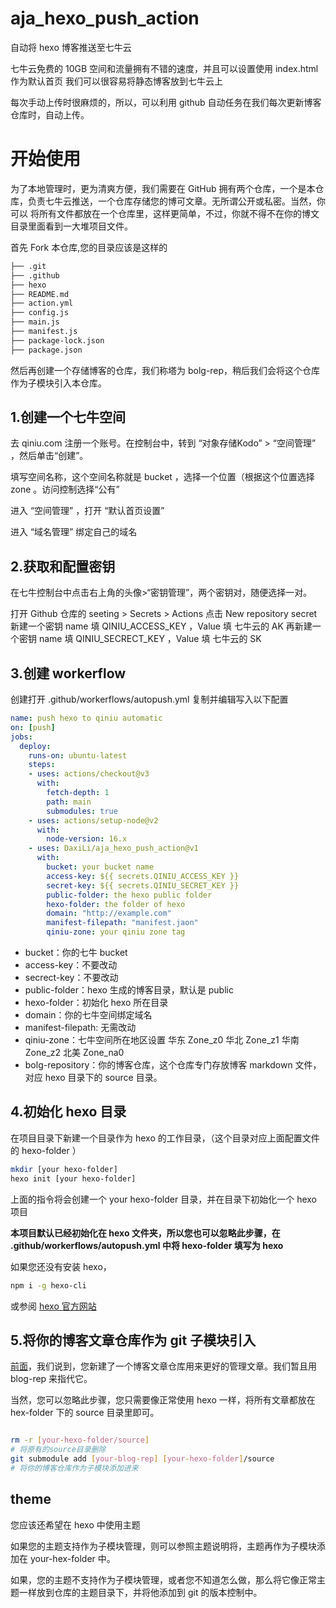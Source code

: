 # aja_hexo_push_action
自动将 hexo 博客推送至七牛云

七牛云免费的 10GB 空间和流量拥有不错的速度，并且可以设置使用 index.html 作为默认首页
我们可以很容易将静态博客放到七牛云上

每次手动上传时很麻烦的，所以，可以利用 github 自动任务在我们每次更新博客仓库时，自动上传。


# 开始使用

为了本地管理时，更为清爽方便，我们需要在 GitHub 拥有两个仓库，一个是本仓库，负责七牛云推送，一个仓库存储您的博可文章。无所谓公开或私密。当然，你可以 将所有文件都放在一个仓库里，这样更简单，不过，你就不得不在你的博文目录里面看到一大堆项目文件。

首先 Fork 本仓库,您的目录应该是这样的

```bash
├── .git
├── .github
├── hexo
├── README.md
├── action.yml
├── config.js
├── main.js
├── manifest.js
├── package-lock.json
├── package.json

```

然后再创建一个存储博客的仓库，我们称塔为 bolg-rep，稍后我们会将这个仓库作为子模块引入本仓库。


## 1.创建一个七牛空间

去 qiniu.com 注册一个账号。在控制台中，转到 “对象存储Kodo” > “空间管理” ，然后单击“创建”。

填写空间名称，这个空间名称就是 bucket ，选择一个位置（根据这个位置选择 zone 。访问控制选择“公有”

进入 “空间管理” ，打开 “默认首页设置”

进入 “域名管理” 绑定自己的域名 


## 2.获取和配置密钥

在七牛控制台中点击右上角的头像>“密钥管理”，两个密钥对，随便选择一对。

打开 Github 仓库的 seeting > Secrets > Actions
点击 New repository secret 新建一个密钥
name 填 QINIU_ACCESS_KEY ，Value 填 七牛云的 AK
再新建一个密钥
name 填 QINIU_SECRECT_KEY ，Value 填 七牛云的 SK


## 3.创建 workerflow

创建打开 .github/workerflows/autopush.yml 复制并编辑写入以下配置

```yml
name: push hexo to qiniu automatic
on: [push]
jobs:
  deploy:
    runs-on: ubuntu-latest
    steps:
    - uses: actions/checkout@v3
      with:
        fetch-depth: 1
        path: main
        submodules: true
    - uses: actions/setup-node@v2
      with:
        node-version: 16.x
    - uses: DaxiLi/aja_hexo_push_action@v1
      with:
        bucket: your bucket name
        access-key: ${{ secrets.QINIU_ACCESS_KEY }}
        secret-key: ${{ secrets.QINIU_SECRET_KEY }}
        public-folder: the hexo public folder 
        hexo-folder: the folder of hexo
        domain: "http://example.com"
        manifest-filepath: "manifest.jaon"
        qiniu-zone: your qiniu zone tag

```

+ bucket：你的七牛 bucket
+ access-key：不要改动
+ secrect-key：不要改动
+ public-folder：hexo 生成的博客目录，默认是 public
+ hexo-folder：初始化 hexo 所在目录
+ domain：你的七牛空间绑定域名
+ manifest-filepath: 无需改动
+ qiniu-zone：七牛空间所在地区设置 华东	Zone_z0 华北	Zone_z1 华南	Zone_z2 北美	Zone_na0
+ bolg-repository：你的博客仓库，这个仓库专门存放博客 markdown 文件，对应 hexo 目录下的 source 目录。



## 4.初始化 hexo 目录

在项目目录下新建一个目录作为 hexo 的工作目录，（这个目录对应上面配置文件的 hexo-folder ）

```bash
mkdir [your hexo-folder]
hexo init [your hexo-folder]
```
上面的指令将会创建一个 your hexo-folder 目录，并在目录下初始化一个 hexo 项目

**本项目默认已经初始化在 hexo 文件夹，所以您也可以忽略此步骤，在 .github/workerflows/autopush.yml 中将 hexo-folder 填写为 hexo**

如果您还没有安装 hexo，

```bash
npm i -g hexo-cli
``` 
或参阅 [hexo 官方网站](https://hexo.io/zh-cn/docs/)


## 5.将你的博客文章仓库作为 git 子模块引入

[前面](#开始使用)，我们说到，您新建了一个博客文章仓库用来更好的管理文章。我们暂且用 blog-rep 来指代它。

当然，您可以忽略此步骤，您只需要像正常使用 hexo 一样，将所有文章都放在 hex-folder 下的 source 目录里即可。


```bash

rm -r [your-hexo-folder/source] 
# 将原有的source目录删除
git submodule add [your-blog-rep] [your-hexo-folder]/source
# 将你的博客仓库作为子模块添加进来

```


## theme

您应该还希望在 hexo 中使用主题

如果您的主题支持作为子模块管理，则可以参照主题说明将，主题再作为子模块添加在 your-hex-folder 中。

如果，您的主题不支持作为子模块管理，或者您不知道怎么做，那么将它像正常主题一样放到仓库的主题目录下，并将他添加到 git 的版本控制中。


## 